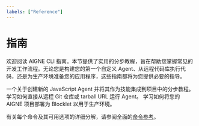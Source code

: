 ```yaml
---
labels: ["Reference"]
---
```


# 指南

欢迎阅读 AIGNE CLI 指南。本节提供了实用的分步教程，旨在帮助您掌握常见的开发工作流程。无论您是构建您的第一个自定义 Agent、从远程代码库执行代码，还是为生产环境准备您的应用程序，这些指南都将为您提供必要的指导。

<x-cards data-columns="3">
  <x-card data-title="创建自定义 Agent" data-icon="lucide:plus-circle" data-href="/guides/creating-a-custom-agent">
    一个关于创建新的 JavaScript Agent 并将其作为技能集成到项目中的分步教程。
  </x-card>
  <x-card data-title="运行远程 Agent" data-icon="lucide:globe" data-href="/guides/running-remote-agents">
    学习如何直接从远程 Git 仓库或 tarball URL 运行 Agent。
  </x-card>
  <x-card data-title="部署 Agent" data-icon="lucide:rocket" data-href="/guides/deploying-agents">
    学习如何将您的 AIGNE 项目部署为 Blocklet 以用于生产环境。
  </x-card>
</x-cards>

有关每个命令及其可用选项的详细分解，请参阅全面的[命令参考](./command-reference.md)。
